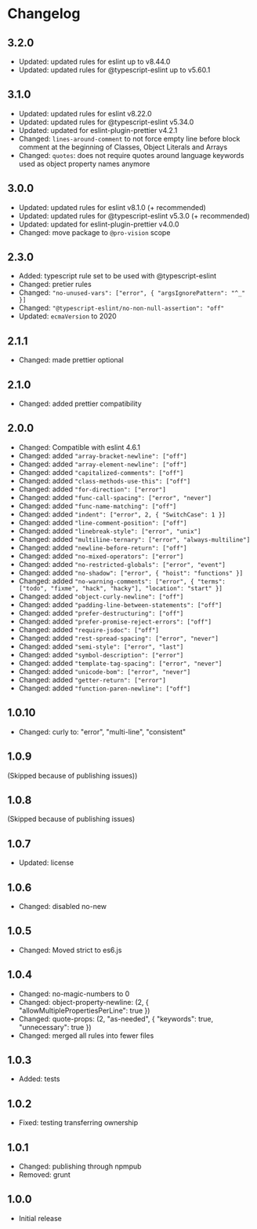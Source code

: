 # Changelog

## 3.2.0

- Updated: updated rules for eslint up to v8.44.0
- Updated: updated rules for @typescript-eslint up to v5.60.1

## 3.1.0

- Updated: updated rules for eslint v8.22.0
- Updated: updated rules for @typescript-eslint v5.34.0
- Updated: updated for eslint-plugin-prettier v4.2.1
- Changed: `lines-around-comment` to not force empty line before block comment at the beginning of Classes, Object Literals and Arrays
- Changed: `quotes`: does not require quotes around language keywords used as object property names anymore

## 3.0.0

- Updated: updated rules for eslint v8.1.0 (+ recommended)
- Updated: updated rules for @typescript-eslint v5.3.0 (+ recommended)
- Updated: updated for eslint-plugin-prettier v4.0.0
- Changed: move package to `@pro-vision` scope

## 2.3.0

- Added: typescript rule set to be used with @typescript-eslint
- Changed: pretier rules
- Changed: `"no-unused-vars": ["error", { "argsIgnorePattern": "^_" }]`
- Changed: `"@typescript-eslint/no-non-null-assertion": "off"`
- Updated: `ecmaVersion` to 2020

## 2.1.1

- Changed: made prettier optional

## 2.1.0

- Changed: added prettier compatibility

## 2.0.0

-   Changed: Compatible with eslint 4.6.1
-   Changed: added `"array-bracket-newline": ["off"]`
-   Changed: added `"array-element-newline": ["off"]`
-   Changed: added `"capitalized-comments": ["off"]`
-   Changed: added `"class-methods-use-this": ["off"]`
-   Changed: added `"for-direction": ["error"]`
-   Changed: added `"func-call-spacing": ["error", "never"]`
-   Changed: added `"func-name-matching": ["off"]`
-   Changed: added `"indent": ["error", 2, { "SwitchCase": 1 }]`
-   Changed: added `"line-comment-position": ["off"]`
-   Changed: added `"linebreak-style": ["error", "unix"]`
-   Changed: added `"multiline-ternary": ["error", "always-multiline"]`
-   Changed: added `"newline-before-return": ["off"]`
-   Changed: added `"no-mixed-operators": ["error"]`
-   Changed: added `"no-restricted-globals": ["error", "event"]`
-   Changed: added `"no-shadow": ["error", { "hoist": "functions" }]`
-   Changed: added `"no-warning-comments": ["error", { "terms": ["todo", "fixme", "hack", "hacky"], "location": "start" }]`
-   Changed: added `"object-curly-newline": ["off"]`
-   Changed: added `"padding-line-between-statements": ["off"]`
-   Changed: added `"prefer-destructuring": ["off"]`
-   Changed: added `"prefer-promise-reject-errors": ["off"]`
-   Changed: added `"require-jsdoc": ["off"]`
-   Changed: added `"rest-spread-spacing": ["error", "never"]`
-   Changed: added `"semi-style": ["error", "last"]`
-   Changed: added `"symbol-description": ["error"]`
-   Changed: added `"template-tag-spacing": ["error", "never"]`
-   Changed: added `"unicode-bom": ["error", "never"]`
-   Changed: added `"getter-return": ["error"]`
-   Changed: added `"function-paren-newline": ["off"]`


## 1.0.10

-   Changed: curly to: "error", "multi-line", "consistent"

## 1.0.9

(Skipped because of publishing issues))

## 1.0.8

(Skipped because of publishing issues)

## 1.0.7

-   Updated: license

## 1.0.6

-   Changed: disabled no-new

## 1.0.5

-   Changed: Moved strict to es6.js

## 1.0.4

-   Changed: no-magic-numbers to 0
-   Changed: object-property-newline: (2, { "allowMultiplePropertiesPerLine": true })
-   Changed: quote-props: (2, "as-needed", { "keywords": true, "unnecessary": true })
-   Changed: merged all rules into fewer files

## 1.0.3

-   Added: tests

## 1.0.2

-   Fixed: testing transferring ownership

## 1.0.1

-   Changed: publishing through npmpub
-   Removed: grunt

## 1.0.0

-   Initial release
